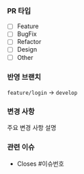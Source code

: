 ### PR 타입
- [ ] Feature
- [ ] BugFix
- [ ] Refactor
- [ ] Design
- [ ] Other

### 반영 브랜치
`feature/login` -> `develop`

### 변경 사항
주요 변경 사항 설명

### 관련 이슈
- Closes #이슈번호
